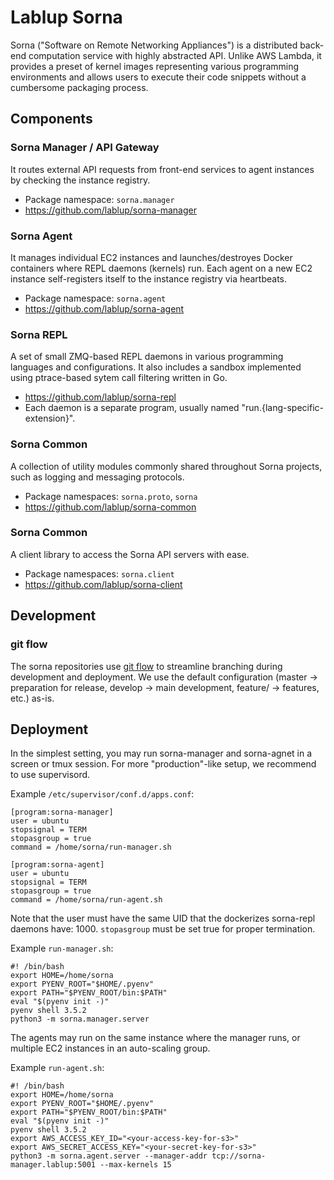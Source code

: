 Lablup Sorna
============

Sorna ("Software on Remote Networking Appliances") is a distributed back-end computation service with highly abstracted API.
Unlike AWS Lambda, it provides a preset of kernel images representing various programming environments and allows users to execute their code snippets without a cumbersome packaging process.

Components
----------

### Sorna Manager / API Gateway

It routes external API requests from front-end services to agent instances by checking the instance registry.

 * Package namespace: `sorna.manager`
 * https://github.com/lablup/sorna-manager

### Sorna Agent

It manages individual EC2 instances and launches/destroyes Docker containers where REPL daemons (kernels) run.
Each agent on a new EC2 instance self-registers itself to the instance registry via heartbeats.

 * Package namespace: `sorna.agent`
 * https://github.com/lablup/sorna-agent

### Sorna REPL

A set of small ZMQ-based REPL daemons in various programming languages and configurations.
It also includes a sandbox implemented using ptrace-based sytem call filtering written in Go.

 * https://github.com/lablup/sorna-repl
 * Each daemon is a separate program, usually named "run.{lang-specific-extension}".

### Sorna Common

A collection of utility modules commonly shared throughout Sorna projects, such as logging and messaging protocols.

 * Package namespaces: `sorna.proto`, `sorna`
 * https://github.com/lablup/sorna-common
 
### Sorna Common

A client library to access the Sorna API servers with ease.

 * Package namespaces: `sorna.client`
 * https://github.com/lablup/sorna-client

Development
-----------

### git flow

The sorna repositories use [git flow](http://danielkummer.github.io/git-flow-cheatsheet/index.html) to streamline branching during development and deployment.
We use the default configuration (master -> preparation for release, develop -> main development, feature/ -> features, etc.) as-is.

Deployment
----------

In the simplest setting, you may run sorna-manager and sorna-agnet in a screen or tmux session.
For more "production"-like setup, we recommend to use supervisord.

Example `/etc/supervisor/conf.d/apps.conf`:
```
[program:sorna-manager]
user = ubuntu
stopsignal = TERM
stopasgroup = true
command = /home/sorna/run-manager.sh

[program:sorna-agent]
user = ubuntu
stopsignal = TERM
stopasgroup = true
command = /home/sorna/run-agent.sh
```

Note that the user must have the same UID that the dockerizes sorna-repl daemons have: 1000.
`stopasgroup` must be set true for proper termination.

Example `run-manager.sh`:
```
#! /bin/bash
export HOME=/home/sorna
export PYENV_ROOT="$HOME/.pyenv"
export PATH="$PYENV_ROOT/bin:$PATH"
eval "$(pyenv init -)"
pyenv shell 3.5.2
python3 -m sorna.manager.server
```

The agents may run on the same instance where the manager runs, or multiple EC2 instances in an auto-scaling group.

Example `run-agent.sh`:
```
#! /bin/bash
export HOME=/home/sorna
export PYENV_ROOT="$HOME/.pyenv"
export PATH="$PYENV_ROOT/bin:$PATH"
eval "$(pyenv init -)"
pyenv shell 3.5.2
export AWS_ACCESS_KEY_ID="<your-access-key-for-s3>"
export AWS_SECRET_ACCESS_KEY="<your-secret-key-for-s3>"
python3 -m sorna.agent.server --manager-addr tcp://sorna-manager.lablup:5001 --max-kernels 15
```

